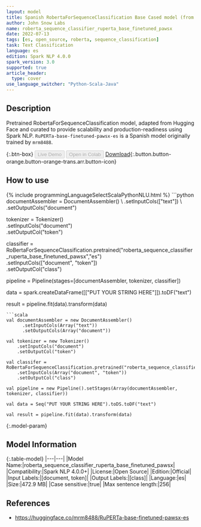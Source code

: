 ```yaml
---
layout: model
title: Spanish RobertaForSequenceClassification Base Cased model (from mrm8488)
author: John Snow Labs
name: roberta_sequence_classifier_ruperta_base_finetuned_pawsx
date: 2022-07-13
tags: [es, open_source, roberta, sequence_classification]
task: Text Classification
language: es
edition: Spark NLP 4.0.0
spark_version: 3.0
supported: true
article_header:
  type: cover
use_language_switcher: "Python-Scala-Java"
---
```


## Description

Pretrained RobertaForSequenceClassification model, adapted from Hugging Face and curated to provide scalability and production-readiness using Spark NLP. `RuPERTa-base-finetuned-pawsx-es` is a Spanish model originally trained by `mrm8488`.

{:.btn-box}
<button class="button button-orange" disabled>Live Demo</button>
<button class="button button-orange" disabled>Open in Colab</button>
[Download](https://s3.amazonaws.com/auxdata.johnsnowlabs.com/public/models/roberta_sequence_classifier_ruperta_base_finetuned_pawsx_es_4.0.0_3.0_1657716331993.zip){:.button.button-orange.button-orange-trans.arr.button-icon}

## How to use



<div class="tabs-box" markdown="1">
{% include programmingLanguageSelectScalaPythonNLU.html %}
```python
documentAssembler = DocumentAssembler() \
    .setInputCols(["text"]) \
    .setOutputCols("document")

tokenizer = Tokenizer() \
    .setInputCols("document") \
    .setOutputCol("token")

classifier = RoBertaForSequenceClassification.pretrained("roberta_sequence_classifier_ruperta_base_finetuned_pawsx","es") \
    .setInputCols(["document", "token"]) \
    .setOutputCol("class")
    
pipeline = Pipeline(stages=[documentAssembler, tokenizer, classifier])

data = spark.createDataFrame([["PUT YOUR STRING HERE"]]).toDF("text")

result = pipeline.fit(data).transform(data)
```
```scala
val documentAssembler = new DocumentAssembler() 
      .setInputCols(Array("text")) 
      .setOutputCols(Array("document"))
      
val tokenizer = new Tokenizer()
    .setInputCols("document")
    .setOutputCol("token")
 
val classifer = RoBertaForSequenceClassification.pretrained("roberta_sequence_classifier_ruperta_base_finetuned_pawsx","es") 
    .setInputCols(Array("document", "token")) 
    .setOutputCol("class")

val pipeline = new Pipeline().setStages(Array(documentAssembler, tokenizer, classifier))

val data = Seq("PUT YOUR STRING HERE").toDS.toDF("text")

val result = pipeline.fit(data).transform(data)
```
</div>

{:.model-param}
## Model Information

{:.table-model}
|---|---|
|Model Name:|roberta_sequence_classifier_ruperta_base_finetuned_pawsx|
|Compatibility:|Spark NLP 4.0.0+|
|License:|Open Source|
|Edition:|Official|
|Input Labels:|[document, token]|
|Output Labels:|[class]|
|Language:|es|
|Size:|472.9 MB|
|Case sensitive:|true|
|Max sentence length:|256|

## References

- https://huggingface.co/mrm8488/RuPERTa-base-finetuned-pawsx-es